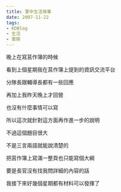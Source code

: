 ```yaml
---
title: 軍中生活瑣事
date: 2007-11-22
tags:
- KDBlog
- 生活
- 軍隊
---
```

晚上在寫莒作簿的時候

看到上個星期我在莒作簿上提到的資訊交流平台

分隊長跟輔導長都有一些回應

再加上我昨天晚上才回營

也沒有什麼事情可以寫

所以這次就針對這方面再作進一步的說明

不過這個題目很大

不是三言兩語就能說清楚的

把莒作簿上寫滿一整頁也只能寫個大綱

要是長官沒有找我問詳細的內容的話

我接下來好幾個星期都有材料可以發揮了

